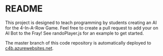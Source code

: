 # README #

This project is designed to teach programming by students
creating an AI for the 4-In-A-Row Game. Feel free to create
a pull request to add your on AI Bot to the Fray! See randoPlayer.js
for an example to get started.

The master branch of this code repository is automatically
deployed to [c4b.azurewebsites.net](http://c4b.azurewebsites.net/).